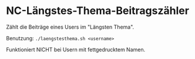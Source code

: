 # NC-Längstes-Thema-Beitragszähler
Zählt die Beiträge eines Users im "Längsten Thema".

Benutzung: `./laengstesthema.sh <username>`

Funktioniert NICHT bei Usern mit fettgedrucktem Namen.
